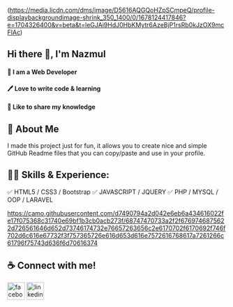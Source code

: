 (https://media.licdn.com/dms/image/D5616AQGQoHZpSCmpeQ/profile-displaybackgroundimage-shrink_350_1400/0/1678124417846?e=1704326400&v=beta&t=leGJAi9HdJ0HbKMytr6AzeBjP1rsRb0kJzOX9mcFIAc)

## Hi there 👋, I'm Nazmul
#### 👑 I am a Web Developer
#### 🖊️ Love to write code & learning
#### 🎤 Like to share my knowledge

## 🚀 About Me 
I made this project just for fun, it allows you to create nice and simple GitHub Readme files that you can copy/paste and use in your profile.
## 👨‍💻 Skills & Experience:

✅ HTML5 / CSS3 / Bootstrap
✅ JAVASCRIPT / JQUERY
✅ PHP / MYSQL / OOP / LARAVEL


https://camo.githubusercontent.com/d7490794a2d042e6eb6a434616022fe17f075368c31740e69bf1b3cb0acb273f/68747470733a2f2f6769746875622d726561646d652d73746174732e76657263656c2e6170702f6170692f746f702d6c616e67732f3f757365726e616d653d616e7572616768617a7261266c61796f75743d636f6d70616374


## ☕ Connect with me!


[<img src='https://cdn.jsdelivr.net/npm/simple-icons@3.0.1/icons/facebook.svg' alt='facebook' height='40'>](nazmul.nahid998)  [<img src='https://cdn.jsdelivr.net/npm/simple-icons@3.0.1/icons/linkedin.svg' alt='linkedin' height='40'>](mdnazmul1998) 


